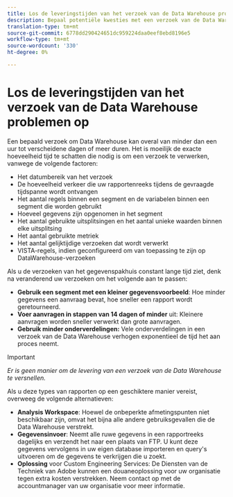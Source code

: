 ```yaml
---
title: Los de leveringstijden van het verzoek van de Data Warehouse problemen op
description: Bepaal potentiële kwesties met een verzoek van de Data Warehouse dat leveringstijden kan verlengen.
translation-type: tm+mt
source-git-commit: 6778dd290424651dc959224daa0eef8ebd8196e5
workflow-type: tm+mt
source-wordcount: '330'
ht-degree: 0%

---
```



# Los de leveringstijden van het verzoek van de Data Warehouse problemen op

Een bepaald verzoek om Data Warehouse kan overal van minder dan een uur tot verscheidene dagen of meer duren. Het is moeilijk de exacte hoeveelheid tijd te schatten die nodig is om een verzoek te verwerken, vanwege de volgende factoren:

* Het datumbereik van het verzoek
* De hoeveelheid verkeer die uw rapportenreeks tijdens de gevraagde tijdspanne wordt ontvangen
* Het aantal regels binnen een segment en de variabelen binnen een segment die worden gebruikt
* Hoeveel gegevens zijn opgenomen in het segment
* Het aantal gebruikte uitsplitsingen en het aantal unieke waarden binnen elke uitsplitsing
* Het aantal gebruikte metriek
* Het aantal gelijktijdige verzoeken dat wordt verwerkt
* VISTA-regels, indien geconfigureerd om van toepassing te zijn op DataWarehouse-verzoeken

Als u de verzoeken van het gegevenspakhuis constant lange tijd ziet, denk na veranderend uw verzoeken om het volgende aan te passen:

* **Gebruik een segment met een kleiner gegevensvoorbeeld**: Hoe minder gegevens een aanvraag bevat, hoe sneller een rapport wordt geretourneerd.
* **Voer aanvragen in stappen van 14 dagen of minder** uit: Kleinere aanvragen worden sneller verwerkt dan grote aanvragen.
* **Gebruik minder onderverdelingen:** Vele onderverdelingen in een verzoek van de Data Warehouse verhogen exponentieel de tijd het aan proces neemt.

>[!IMPORTANT]
>
> *Er is geen manier om de levering van een verzoek van de Data Warehouse te versnellen.*

Als u deze types van rapporten op een geschiktere manier vereist, overweeg de volgende alternatieven:

* **Analysis Workspace**: Hoewel de onbeperkte afmetingspunten niet beschikbaar zijn, omvat het bijna alle andere gebruiksgevallen die de Data Warehouse verstrekt.
* **Gegevensinvoer**: Neemt alle ruwe gegevens in een rapportreeks dagelijks en verzendt het naar een plaats van FTP. U kunt deze gegevens vervolgens in uw eigen database importeren en query&#39;s uitvoeren om de gegevens te verkrijgen die u zoekt.
* **Oplossing** voor Custom Engineering Services: De Diensten van de Techniek van Adobe kunnen een douaneoplossing voor uw organisatie tegen extra kosten verstrekken. Neem contact op met de accountmanager van uw organisatie voor meer informatie.

